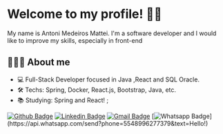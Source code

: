 # Welcome to my profile! 👍🏻
My name is Antoni Medeiros Mattei. 
I'm a software developer and I would like to improve my skills, especially in front-end


## 🧑🏻‍💻 About me 
- 💻 Full-Stack Developer focused in Java ,React and SQL Oracle.
- 🛠 Techs: Spring, Docker, React.js, Bootstrap, Java, etc.
- :books: Studying: Spring and React! ;

[![Github Badge](https://img.shields.io/badge/-Github-000?style=flat-square&logo=Github&logoColor=white&link=https://github.com/antonimattei)](https://github.com/antonimattei)
[![Linkedin Badge](https://img.shields.io/badge/-LinkedIn-blue?style=flat-square&logo=Linkedin&logoColor=white&link=https://www.linkedin.com/in/antoni-mattei-a906941b0/)](https://www.linkedin.com)
[![Gmail Badge](https://img.shields.io/badge/-Gmail-c14438?style=flat-square&logo=Gmail&logoColor=white&link=mailto:antonidemedeiros@gmail.com)](mailto:antonidemedeiros@gmail.com)
[![Whatsapp Badge](https://img.shields.io/badge/-Whatsapp-4CA143?style=flat-square&labelColor=4CA143&logo=whatsapp&logoColor=white&link=https://api.whatsapp.com/send?phone=5548996277379&text=Hello!)](https://api.whatsapp.com/send?phone=5548996277379&text=Hello!)

